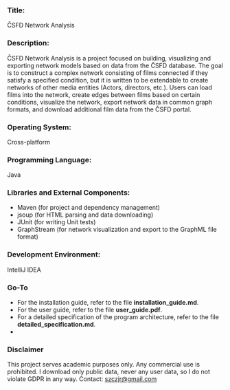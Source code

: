 ### Title:
ČSFD Network Analysis

### Description:
ČSFD Network Analysis is a project focused on building, visualizing and exporting network models based on data from the ČSFD database. The goal is to construct a complex network consisting of films connected if they satisfy a specified condition, but it is written to be extendable to create networks of other media entities (Actors, directors, etc.). Users can load films into the network, create edges between films based on certain conditions, visualize the network, export network data in common graph formats, and download additional film data from the ČSFD portal.

### Operating System:
Cross-platform
### Programming Language:
Java

### Libraries and External Components:

- Maven (for project and dependency management)
- jsoup (for HTML parsing and data downloading)
- JUnit (for writing Unit tests)
- GraphStream (for network visualization and export to the GraphML file format)

### Development Environment:
IntelliJ IDEA

### Go-To
 - For the installation guide, refer to the file **installation_guide.md**.
 - For the user guide, refer to the file **user_guide.pdf**.
 - For a detailed specification of the program architecture, refer to the file **detailed_specification.md**. 
 -


### Disclaimer
This project serves academic purposes only. Any commercial use is prohibited. I download only public data, never any user data, so I do not violate GDPR in any way. Contact: szczjr@gmail.com
